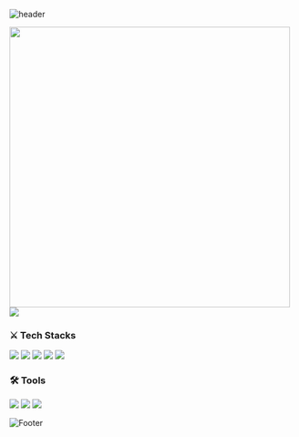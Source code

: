 <!--
**HyangKeunChoi/HyangKeunChoi** is a ✨ _special_ ✨ repository because its `README.md` (this file) appears on your GitHub profile.

Here are some ideas to get you started:

- 🔭 I’m currently working on ...
- 🌱 I’m currently learning ...
- 👯 I’m looking to collaborate on ...
- 🤔 I’m looking for help with ...
- 💬 Ask me about ...
- 📫 How to reach me: ...
- 😄 Pronouns: ...
- ⚡ Fun fact: ...
-->
 
<!--
[![Anurag's GitHub stats](https://github-readme-stats.vercel.app/api?username=hyangkeunchoi&theme=onedark&hide=stars)](https://github.com/anuraghazra/github-readme-stats)
[![Top Langs](https://github-readme-stats.vercel.app/api/top-langs/?username=HyangKeunChoi)](https://github.com/HyangKeunChoi/github-readme-stats)
-->

![header](https://capsule-render.vercel.app/api?type=waving&color=D2B48C&height=150&section=header&text=Welcome%20to%20Hello%20world%20👋&fontSize=45&descSize=22rotate=-30&animation=fadeIn&fontAlignY=40)

<p>
 <img src="https://github-readme-stats.vercel.app/api?username=hyangkeunchoi&theme=onedark&hide=stars&line_height=24" style="width: 492px">
 <img src="https://github-readme-stats.vercel.app/api/top-langs/?username=HyangKeunChoi&layout=compact&langs_count=6">
</p>

###  ⚔ Tech Stacks
<div align="left">
 <img src="https://img.shields.io/badge/java-007396?style=for-the-badge&logo=java&logoColor=white">
 <img src="https://img.shields.io/badge/springboot-6DB33F?style=for-the-badge&logo=springboot&logoColor=white">
 <img src="https://img.shields.io/badge/Javascript-F7DF1E?style=for-the-badge&logo=JavaScript&logoColor=white">
 <img src="https://img.shields.io/badge/mysql-4479A1?style=for-the-badge&logo=mysql&logoColor=white">
 <img src="https://img.shields.io/badge/github-181717?style=for-the-badge&logo=github&logoColor=white">
 
</div>

### 🛠 Tools
<div align="left">
 <img src="https://img.shields.io/badge/IntelliJ IDEA-000000?style=for-the-badge&logo=IntelliJ IDEA&logoColor=white">
 <img src="https://img.shields.io/badge/Visual Studio Code-007ACC?style=for-the-badge&logo=Visual Studio Code&logoColor=white">
 <img src="https://img.shields.io/badge/Eclipse IDE-2C2255?style=for-the-badge&logo=Eclipse IDE&logoColor=white"> 
</div>

![Footer](https://capsule-render.vercel.app/api?type=waving&color=D2B48C&height=150&section=header&fontSize=45&descSize=22rotate=-30&animation=fadeIn&fontAlignY=40)
